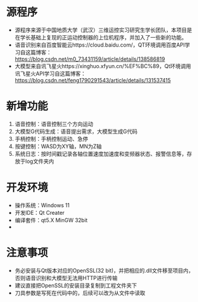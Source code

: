 # 源程序
- 源程序来源于中国地质大学（武汉）三维运控实习研究生学长团队，本项目是在学长基础上复现的正运动控制器的上位机程序，并加入了一些新的功能。
- 语音识别来自百度智能云https://cloud.baidu.com/，QT环境调用百度API学习自这篇博客：https://blog.csdn.net/m0_73431159/article/details/138586819
- 大模型来自讯飞星火https://xinghuo.xfyun.cn/%EF%BC%89，Qt环境调用讯飞星火API学习自这篇博客：https://blog.csdn.net/feng1790291543/article/details/131537415

# 新增功能
1. 语音控制：语音控制三个方向运动
2. 大模型G代码生成：语音提出需求，大模型生成G代码
3. 手柄控制：手柄控制运动、急停
4. 按键控制：WASD为XY轴，MN为Z轴
5. 系统日志：按时间戳记录各轴位置速度加速度和变频器状态、报警信息等，存放于log文件夹内

# 开发环境
- 操作系统：Windows 11
- 开发IDE：Qt Creater
- 编译套件：qt5.X MinGW 32bit
- 
# 注意事项
- 务必安装与Qt版本对应的OpenSSL(32 bit)，并把相应的.dll文件移至项目内，否则语音识别和大模型无法用HTTP进行传输
- 建议直接把OpenSSL的安装目录复制到工程文件夹下
- 刀具参数是写死在代码中的，后续可以改为从文件中读取

